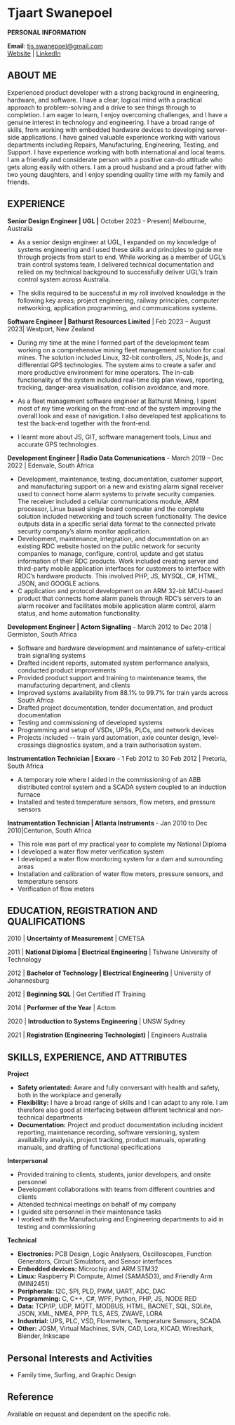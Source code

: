 # Tjaart Swanepoel

**PERSONAL INFORMATION**

**Email**: tjs.swanepoel@gmail.com  
[Website](<http://www.linkedin.com/in/tjaart-swanepoel-tsw> ) | [LinkedIn](<https://sites.google.com/view/tjaartportfolio/home>)  

## ABOUT ME 

Experienced product developer with a strong background in engineering, hardware, and software. I have a clear, logical mind with a practical approach to problem-solving and a drive to see things through to completion. I am eager to learn, I enjoy overcoming challenges, and I have a genuine interest in technology and engineering. I have a broad range of skills, from working with embedded hardware devices to developing server-side applications. I have gained valuable experience working with various departments including Repairs, Manufacturing, Engineering, Testing, and Support. I have experience working with both international and local teams. I am a friendly and considerate person with a positive can-do attitude who gets along easily with others. I am a proud husband and a proud father with two young daughters, and I enjoy spending quality time with my family and friends.

## EXPERIENCE

**Senior Design Engineer \| UGL \|** October 2023 - Present\| Melbourne, Australia 

-  As a senior design engineer at UGL, I expanded on my knowledge of systems engineering and I used these skills and principles to guide me through projects from start to end. While working as a member of UGL’s train control systems team, I delivered technical documentation and relied on my technical background to successfully deliver UGL’s train control system across Australia.

-  The skills required to be successful in my roll involved knowledge in the following key areas; project engineering, railway principles, computer networking, application programming, and communications systems.

**Software Engineer \| Bathurst Resources Limited** \| Feb 2023 – August 2023\| Westport, New Zealand

-   During my time at the mine I formed part of the development team working on a comprehensive mining fleet management solution for coal mines. The solution included Linux, 32-bit controllers, JS, Node.js, and differential GPS technologies. The system aims to create a safer and more productive environment for mine operators. The in-cab functionality of the system included real-time dig plan views, reporting, tracking, danger-area visualisation, collision avoidance, and more.

-   As a fleet management software engineer at Bathurst Mining, I spent most of my time working on the front-end of the system improving the overall look and ease of navigation. I also developed test applications to test the back-end together with the front-end.

-   I learnt more about JS, GIT, software management tools, Linux and accurate GPS technologies.

**Development Engineer \| Radio Data Communications** - March 2019 – Dec 2022 \| Edenvale, South Africa

-   Development, maintenance, testing, documentation, customer support, and manufacturing support on a new and existing alarm signal receiver used to connect home alarm systems to private security companies. The receiver included a cellular communications module, ARM processor, Linux based single board computer and the complete solution included networking and touch screen functionality. The device outputs data in a specific serial data format to the connected private security company’s alarm monitor application.
-   Development, maintenance, integration, and documentation on an existing RDC website hosted on the public network for security companies to manage, configure, control, update and get status information of their RDC products. Work included creating server and third-party mobile application interfaces for customers to interface with RDC’s hardware products. This involved PHP, JS, MYSQL, C\#, HTML, JSON, and GOOGLE actions.
-   C application and protocol development on an ARM 32-bit MCU-based product that connects home alarm panels through RDC’s servers to an alarm receiver and facilitates mobile application alarm control, alarm status, and home automation functionality.

**Development Engineer \| Actom Signalling** - March 2012 to Dec 2018 \| Germiston, South Africa

-   Software and hardware development and maintenance of safety-critical train signalling systems
-   Drafted incident reports, automated system performance analysis, conducted product improvements
-   Provided product support and training to maintenance teams, the manufacturing department, and clients
-   Improved systems availability from 88.1% to 99.7% for train yards across South Africa
-   Drafted project documentation, tender documentation, and product documentation
-   Testing and commissioning of developed systems
-   Programming and setup of VSDs, UPSs, PLCs, and network devices
-   Projects included -- train yard automation, axle counter design, level-crossings diagnostics system, and a train authorisation system.

**Instrumentation Technician \| Exxaro** - 1 Feb 2012 to 30 Feb 2012 \| Pretoria, South Africa

-   A temporary role where I aided in the commissioning of an ABB distributed control system and a SCADA system coupled to an induction furnace
-   Installed and tested temperature sensors, flow meters, and pressure sensors

**Instrumentation Technician \| Atlanta Instruments** - Jan 2010 to Dec 2010\|Centurion, South Africa

-   This role was part of my practical year to complete my National Diploma
-   I developed a water flow meter verification system
-   I developed a water flow monitoring system for a dam and surrounding areas
-   Installation and calibration of water flow meters, pressure sensors, and temperature sensors
-   Verification of flow meters

## EDUCATION, REGISTRATION AND QUALIFICATIONS

2010 \| **Uncertainty of Measurement** \| CMETSA

2011 \| **National Diploma \| Electrical Engineering** \| Tshwane University of Technology

2012 \| **Bachelor of Technology \| Electrical Engineering** \| University of Johannesburg

2012 \| **Beginning SQL** \| Get Certified IT Training

2014 \| **Performer of the Year** \| Actom

2020 \| **Introduction to Systems Engineering** \| UNSW Sydney

2021 \| **Registration (Engineering Technologist)** \| Engineers Australia

## SKILLS, EXPERIENCE, AND ATTRIBUTES

**Project**

-   **Safety orientated:** Aware and fully conversant with health and safety, both in the workplace and generally
-   **Flexibility:** I have a broad range of skills and I can adapt to any role. I am therefore also good at interfacing between different technical and non-technical departments
-   **Documentation:** Project and product documentation including incident reporting, maintenance recording, software versioning, system availability analysis, project tracking, product manuals, operating manuals, and drafting of functional specifications

**Interpersonal**

-   Provided training to clients, students, junior developers, and onsite personnel
-   Development collaborations with teams from different countries and clients
-   Attended technical meetings on behalf of my company
-   I guided site personnel in their maintenance tasks
-   I worked with the Manufacturing and Engineering departments to aid in testing and commissioning

**Technical**

-   **Electronics:** PCB Design, Logic Analysers, Oscilloscopes, Function Generators, Circuit Simulators, and Sensor interfaces
-   **Embedded devices:** Microchip and ARM STM32
-   **Linux:** Raspberry Pi Compute, Atmel (SAMA5D3), and Friendly Arm (MINI2451)
-   **Peripherals:** I2C, SPI, PLD, PWM, UART, ADC, DAC
-   **Programming:** C, C++, C\#, WPF, Python, PHP, JS, NODE RED
-   **Data:** TCP/IP, UDP, MQTT, MODBUS, HTML, BACNET, SQL, SQLite, JSON, XML, NMEA, PPP, TLS, AES, ZWAVE, LORA
-   **Industrial:** UPS, PLC, VSD, Flowmeters, Temperature Sensors, SCADA
-   **Other:** JOSM, Virtual Machines, SVN, CAD, Lora, KICAD, Wireshark, Blender, Inkscape

## Personal Interests and Activities

-   Family time, Surfing, and Graphic Design

## Reference

Available on request and dependent on the specific role.

